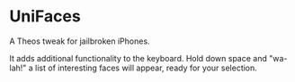 # UniFaces
A Theos tweak for jailbroken iPhones.

It adds additional functionality to the keyboard. Hold down space and "wa-lah!" a list of interesting faces will appear, ready for your selection.
